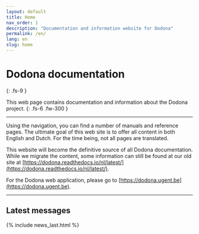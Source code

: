 ```yaml
---
layout: default
title: Home
nav_order: 1
description: "Documentation and information website for Dodona"
permalink: /en/
lang: en
slug: home
---
```


# Dodona documentation
{: .fs-9 }

This web page contains documentation and information about the Dodona project. 
{: .fs-6 .fw-300 }

---

Using the navigation, you can find a number of manuals and reference pages. The ultimate goal of this web site is to offer all content in both English and Dutch. For the time being, not all pages are translated.

This website will become the definitive source of all Dodona documentation. While we migrate the content, some information can still be found at our old site at [https://dodona.readthedocs.io/nl/latest/](https://dodona.readthedocs.io/nl/latest/).

For the Dodona web application, please go to [https://dodona.ugent.be](https://dodona.ugent.be).

---
## Latest messages

{% include news_last.html %}
